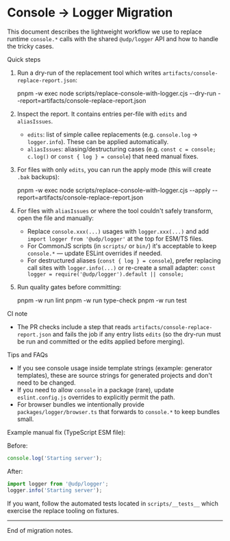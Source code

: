 # Console → Logger Migration

This document describes the lightweight workflow we use to replace runtime
`console.*` calls with the shared `@udp/logger` API and how to handle the tricky
cases.

Quick steps

1. Run a dry-run of the replacement tool which writes
   `artifacts/console-replace-report.json`:

   pnpm -w exec node scripts/replace-console-with-logger.cjs --dry-run
   --report=artifacts/console-replace-report.json

2. Inspect the report. It contains entries per-file with `edits` and
   `aliasIssues`.
   - `edits`: list of simple callee replacements (e.g. `console.log` →
     `logger.info`). These can be applied automatically.
   - `aliasIssues`: aliasing/destructuring cases (e.g.
     `const c = console; c.log()` or `const { log } = console`) that need manual
     fixes.

3. For files with only `edits`, you can run the apply mode (this will create
   `.bak` backups):

   pnpm -w exec node scripts/replace-console-with-logger.cjs --apply
   --report=artifacts/console-replace-report.json

4. For files with `aliasIssues` or where the tool couldn't safely transform,
   open the file and manually:
   - Replace `console.xxx(...)` usages with `logger.xxx(...)` and add
     `import logger from '@udp/logger'` at the top for ESM/TS files.
   - For CommonJS scripts (in `scripts/` or `bin/`) it's acceptable to keep
     `console.*` — update ESLint overrides if needed.
   - For destructured aliases (`const { log } = console`), prefer replacing call
     sites with `logger.info(...)` or re-create a small adapter:
     `const logger = require('@udp/logger').default || console;`

5. Run quality gates before committing:

   pnpm -w run lint pnpm -w run type-check pnpm -w run test

CI note

- The PR checks include a step that reads
  `artifacts/console-replace-report.json` and fails the job if any entry lists
  `edits` (so the dry-run must be run and committed or the edits applied before
  merging).

Tips and FAQs

- If you see console usage inside template strings (example: generator
  templates), these are source strings for generated projects and don't need to
  be changed.
- If you need to allow `console` in a package (rare), update `eslint.config.js`
  overrides to explicitly permit the path.
- For browser bundles we intentionally provide `packages/logger/browser.ts` that
  forwards to `console.*` to keep bundles small.

Example manual fix (TypeScript ESM file):

Before:

```ts
console.log('Starting server');
```

After:

```ts
import logger from '@udp/logger';
logger.info('Starting server');
```

If you want, follow the automated tests located in `scripts/__tests__` which
exercise the replace tooling on fixtures.

---

End of migration notes.
